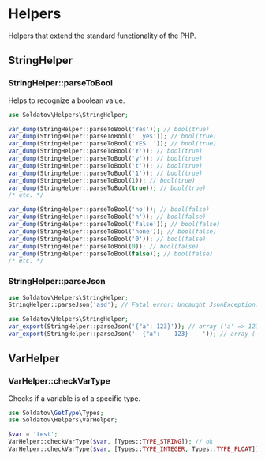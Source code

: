 # Helpers

Helpers that extend the standard functionality of the PHP.

## StringHelper

### StringHelper::parseToBool

Helps to recognize a boolean value.

```php
use Soldatov\Helpers\StringHelper;

var_dump(StringHelper::parseToBool('Yes')); // bool(true)
var_dump(StringHelper::parseToBool('  yes')); // bool(true)
var_dump(StringHelper::parseToBool('YES  ')); // bool(true)
var_dump(StringHelper::parseToBool('Y')); // bool(true)
var_dump(StringHelper::parseToBool('y')); // bool(true)
var_dump(StringHelper::parseToBool('t')); // bool(true)
var_dump(StringHelper::parseToBool('1')); // bool(true)
var_dump(StringHelper::parseToBool(1)); // bool(true)
var_dump(StringHelper::parseToBool(true)); // bool(true)
/* etc. */

var_dump(StringHelper::parseToBool('no')); // bool(false)
var_dump(StringHelper::parseToBool('n')); // bool(false)
var_dump(StringHelper::parseToBool('false')); // bool(false)
var_dump(StringHelper::parseToBool('none')); // bool(false)
var_dump(StringHelper::parseToBool('0')); // bool(false)
var_dump(StringHelper::parseToBool(0)); // bool(false)
var_dump(StringHelper::parseToBool(false)); // bool(false)
/* etc. */
```

### StringHelper::parseJson

```php
use Soldatov\Helpers\StringHelper;
StringHelper::parseJson('asd'); // Fatal error: Uncaught JsonException: Syntax error in ...
```

```php
use Soldatov\Helpers\StringHelper;
var_export(StringHelper::parseJson('{"a": 123}')); // array ('a' => 123,)
var_export(StringHelper::parseJson('  {"a":    123}    ')); // array ('a' => 123,)
```

## VarHelper

### VarHelper::checkVarType

Checks if a variable is of a specific type.

```php
use Soldatov\GetType\Types;
use Soldatov\Helpers\VarHelper;

$var = 'test';
VarHelper::checkVarType($var, [Types::TYPE_STRING]); // ok
VarHelper::checkVarType($var, [Types::TYPE_INTEGER, Types::TYPE_FLOAT]); // BadVarTypeException
```